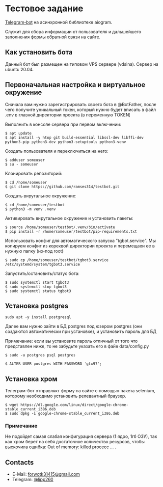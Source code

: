 # Тестовое задание

[Telegram-bot](https://t.me/mitty44bot) на асинхронной библиотеке aiogram. 

Служит для сбора информации от пользователя и дальшейшего заполнения формы обратной связи на сайте.

## Как установить бота

Данный бот был размещен на типовом VPS сервере (vdsina). Сервер на ubuntu 20.04.

## Первоначальная настройка и виртуальное окружение

Сначала вам нужно зарегистрировать своего бота в @BotFather, после чего получите уникальный токен,
который нужно будет вписать в файл .env в главной директории проекта (в переменную TOKEN)

Выполнить в консоле сервера при первом включении:

```
$ apt update
$ apt install -y htop git build-essential libssl-dev libffi-dev python3-pip python3-dev python3-setuptools python3-venv 
```

Создать пользователя и переключиться на него:

```
$ adduser someuser
$ su - someuser
```

Клонировать репозиторий:

```
$ cd /home/someuser
$ git clone https://github.com/ramses314/testbot.git
```

Создать вирутальное окружение:

```
$ cd /home/someuser/testbot
$ python3 -m venv .venv
```

Активировать вирутальное окружение и установить пакеты:

```
$ source /home/someuser/testbot/.venv/bin/activate
$ pip install -r /home/someuser/testbot/pip-requirements.txt
```

Использовать конфиг для автоматического запуска "tgbot.service". Мы копируем конфиг из кореквой директории проекта и перемещаеи ее в нужную папку (из-под root)

```
$ sudo cp /home/someuser/testbot/tgbot3.service /etc/systemd/system/tgbot3.service
```
Запустить/остановить/статус бота:
```
$ sudo systemctl start tgbot3
$ sudo systemctl stop tgbot3
$ sudo systemctl status tgbot3
```

## Установка postgres
```
sudo apt -y install postgresql
```
Далее вам нужно зайти в БД postgres под юзером postgres (они создаются автоматически при установке), и установить пароль для БД

Примечание: если вы установите пароль отличный от того что представлен ниже, то не забудьте указать его в файе data/config.py
```
$ sudo -u postgres psql postgres

$ ALTER USER postgres WITH PASSWORD 'gtx97';
```

## Установка хром

Телеграм-бот отправлякт форму на сайте с помощью пакета selenium, которому необходимо установить релевантный браузер.

```
$ wget https://dl.google.com/linux/direct/google-chrome-stable_current_i386.deb
$ sudo dpkg -i google-chrome-stable_current_i386.deb
```
### Примечание

Не подойдет самая слабая конфигурация сервера (1 ядро, 1гб ОЗУ), так как хром берет на себя достаточное количество ресурсов, чтобы выскочила ошибка: Out of memory: killed procecc ... .



## Contacts

- E-Mail: forwotk31415@gmail.com
- Telegram: [@lipp260](https://t.me/lipp260)

 
